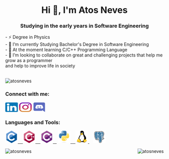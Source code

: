 

<br>
<h1 align="center">Hi 👋, I'm Atos Neves</h1>
<h3 align="center">Studying in the early years in Software Engineering</h3>
- ⚡ Degree in Physics <br>
- 🔭 I’m currently Studying Bachelor's Degree in Software Engineering<br>
- 🌱 At the moment learning C/C++ Programming Language<br>
- 👯 I’m looking to collaborate on great and challenging projects that help me grow as a programmer<br>
and help to improve life in society<br><br>
<p align="left"> <img src="https://komarev.com/ghpvc/?username=atosneves&label=Profile%20views&color=0e75b6&style=flat" alt="atosneves" /> </p>

<h3 align="left">Connect with me:</h3>
<p align="left">
<a href="https://www.linkedin.com/in/atos-neves/" target=""><img align="center" src="linkedin.svg" alt="atosneves" height="30" width="40" /></a>
<a href="https://instagram.com/mratosneves" target="blank"><img align="center" src="instagram.svg" alt="mratosneves" height="30" width="40" /></a>
<a href="https://discord.gg/AtosNeves#5322" target="blank"><img align="center" src="discord.svg" alt="AtosNeves#5322" height="30" width="40" /></a>
</p>

<h3 align="left">Languages and Tools:</h3>
<p align="left"> <a href="https://www.cprogramming.com/" target="_blank"><img src="https://raw.githubusercontent.com/devicons/devicon/master/icons/c/c-original.svg" alt="c" width="40" height="40"/> &nbsp;&nbsp; </a> <a href="https://www.w3schools.com/cpp/" target="_blank"> <img src="https://raw.githubusercontent.com/devicons/devicon/master/icons/cplusplus/cplusplus-original.svg" alt="cplusplus" width="40" height="40"/> &nbsp;&nbsp; </a> <a href="https://www.w3schools.com/cs/" target="_blank"> <img src="https://raw.githubusercontent.com/devicons/devicon/master/icons/csharp/csharp-original.svg" alt="csharp" width="40" height="40"/>  &nbsp;&nbsp;</a> <a href="https://www.linux.org/" target="_blank"> </a> <a href="https://www.python.org" target="_blank"> <img src="https://raw.githubusercontent.com/devicons/devicon/master/icons/python/python-original.svg" alt="python" width="40" height="40"/> &nbsp;&nbsp; </a>  <a href="https://www.linux.org/" target="_blank"> <img src="https://raw.githubusercontent.com/devicons/devicon/master/icons/linux/linux-original.svg" alt="linux" width="40" height="40"/> </a> &nbsp;&nbsp; <a href="https://www.postgresql.org" target="_blank"> <img src="postgresql.svg" alt="postgresql" width="40" height="40"/> </p>



<p><img align="left" src="https://github-readme-stats.vercel.app/api?username=atosneves&show_icons=true&locale=en" alt="atosneves" /><img align="right" src="https://github-readme-stats.vercel.app/api/top-langs?username=atosneves&show_icons=true&locale=en&layout=compact" alt="atosneves"/></p>

